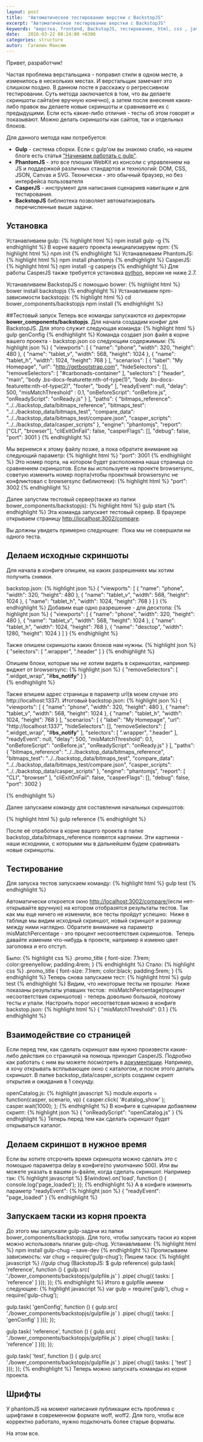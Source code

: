 ```yaml
---
layout: post
title:  "Автоматическое тестирование верстки с BackstopJS"
excerpt: "Автоматическое тестирование верстки с BackstopJS"
keywords: "верстка, frontend, BackstopJS, тестирование, html, css , javascript"
date:   2016-03-22 08:24:00 +0300
categories: structure
autor:  Гатилин Максим
---
```

Привет, разработчик!

Частая проблема верстальщика - поправил стили в одном месте, а изменилось в нескольких местах. И верстальщик замечает это слишком поздно. В данном посте я расскажу о регрессивном тестировании. Суть метода заключается в том, что вы делаете скриншоты сайта(не вручную конечно), а затем после внесения каких-либо правок вы делаете новые скриншоты и сравниваете их с предыдущими. Если есть какие-либо отличия - тесты об этом говорят и показывают. Можно делать скриншоты как сайтов, так и отдельных блоков.

Для данного метода нам потребуется:

* <b>Gulp</b> - система сборки. Если с gulp'ом вы знакомо слабо, на нашем блоге есть статья <a href="http://glivera-team.github.io/sass/2016/01/07/gulp.html" target="_blank">"Начинаем работать с gulp"</a>.
* <b>PhantomJS</b> - это все плюшки WebKit из консоли с управлением на JS и поддержкой различных стандартов и технологий: DOM, CSS, JSON, Canvas и SVG. Технически - это обычный браузер, но без интерфейса пользователя
* <b>CasperJS</b> - инструмент для написания сценариев навигации и для тестирования.
* <b>BackstopJS</b> библиотека позволяет автоматизировать перечисленные выше задачи.

## Установка
Устанавливаем gulp:
{% highlight html %}
npm install gulp -g
{% endhighlight %}
В корне вашего проекта инициализируем npm:
{% highlight html %}
npm init
{% endhighlight %}
Устанавливаем PhantomJS:
{% highlight html %}
npm install phantomjs
{% endhighlight %}
CasperJS:
{% highlight html %}
npm install -g casperjs
{% endhighlight %}
Для работы CasperJS также требуется установка <a href="https://www.python.org/downloads/release/python-2710/" target="_blank">python</a>, версии не ниже 2.7.

Устанавливаем BackstopJS с помощью bower:
{% highlight html %}
bower install backstopjs
{% endhighlight %}
Устанавливаем npm-зависимости backstopjs:
{% highlight html %}
cd bower_components/backstopjs
npm install
{% endhighlight %}

##Тестовый запуск
Теперь все команды запускаются из директории <b>bower_components/backstopjs</b>. Для начала создадим конфиг для BackstopJS. Для этого служит следующая команда:
{% highlight html %}
gulp genConfig
{% endhighlight %}
Команда создает json файл в корне вашего проекта - backstop.json со следующим содержимым:
{% highlight json %}
{
  "viewports": [
    {
      "name": "phone",
      "width": 320,
      "height": 480
    },
    {
      "name": "tablet_v",
      "width": 568,
      "height": 1024
    },
    {
      "name": "tablet_h",
      "width": 1024,
      "height": 768
    }
  ],
  "scenarios": [
    {
      "label": "My Homepage",
      "url": "http://getbootstrap.com",
      "hideSelectors": [],
      "removeSelectors": [
        "#carbonads-container"
      ],
      "selectors": [
        "header",
        "main",
        "body .bs-docs-featurette:nth-of-type(1)",
        "body .bs-docs-featurette:nth-of-type(2)",
        "footer",
        "body"
      ],
      "readyEvent": null,
      "delay": 500,
      "misMatchThreshold" : 0.1,
      "onBeforeScript": "onBefore.js",
      "onReadyScript": "onReady.js"
    }
  ],
  "paths": {
    "bitmaps_reference": "../../backstop_data/bitmaps_reference",
    "bitmaps_test": "../../backstop_data/bitmaps_test",
    "compare_data": "../../backstop_data/bitmaps_test/compare.json",
    "casper_scripts": "../../backstop_data/casper_scripts"
  },
  "engine": "phantomjs",
  "report": ["CLI", "browser"],
  "cliExitOnFail": false,
  "casperFlags": [],
  "debug": false,
  "port": 3001
}
{% endhighlight %}

Мы вернемся к этому файлу позже, а пока обратите внимание на следующий параметр:
{% highlight html %}
"port": 3001
{% endhighlight %}
Это номер порта, на котором будет расположена наша страница со сравнением скриншотов. Если вы используете на проекте browsersync, советую изменить номер порта(чтобы проектный browsersync не конфликтовал с browsersync библиотеки):
{% highlight html %}
"port": 3002
{% endhighlight %}

Далее запустим тестовый сервер(также из папки bower_components/backstopjs):
{% highlight html %}
gulp start
{% endhighlight %}
Эта команда запускает тестовый сервер. В браузере открываем страницу <a href="http://localhost:3002/compare" target="_blank">http://localhost:3002/compare</a>.

Вы должны увидеть примерно следующее:
<img alt="" src="../../../../i/backstop-1.jpg">
Пока мы не совершили ни одного теста.

## Делаем исходные скриншоты
Для начала в конфиге опишем, на каких разрешениях мы хотим получить снимки.

backstop.json:
{% highlight json %}
{
"viewports": [
    {
      "name": "phone",
      "width": 320,
      "height": 480
    },
    {
      "name": "tablet_v",
      "width": 568,
      "height": 1024
    },
    {
      "name": "tablet_h",
      "width": 1024,
      "height": 768
    }
  ]
}
{% endhighlight %}
Добавим еще одно разрешение - для десктопа:
{% highlight json %}
{
"viewports": [
    {
      "name": "phone",
      "width": 320,
      "height": 480
    },
    {
      "name": "tablet_v",
      "width": 568,
      "height": 1024
    },
    {
      "name": "tablet_h",
      "width": 1024,
      "height": 768
    },
    {
      "name": "desctop",
      "width": 1280,
      "height": 1024
    }
  ]
}
{% endhighlight %}

Также опишем скриншоты каких блоков нам нужны.
{% highlight json %}
{
"selectors": [
        ".wrapper",
		".header"
    ]
}
{% endhighlight %}

Опишем блоки, которые мы не хотим видеть в скриншотах, например виджет от browsersync:
{% highlight json %}
{
"removeSelectors": [
				".widget_wrap",
				"#__bs_notify__"
			]
}			
{% endhighlight %}			

Также впишем адрес страницы в параметр url(в моем случае это http://localhost:1337). Итоговый backstop.json:
{% highlight json %}
{
	"viewports": [
		{
			"name": "phone",
			"width": 320,
			"height": 480
		},
		{
			"name": "tablet_v",
			"width": 568,
			"height": 1024
		},
		{
			"name": "tablet_h",
			"width": 1024,
			"height": 768
		}
	],
	"scenarios": [
		{
			"label": "My Homepage",
			"url": "http://localhost:1337",
			"hideSelectors": [],
			"removeSelectors": [
				".widget_wrap",
				"#__bs_notify__"
			],
			"selectors": [
				".wrapper",
				".header"
			],
			"readyEvent": null,
			"delay": 500,
			"misMatchThreshold": 0.1,
			"onBeforeScript": "onBefore.js",
			"onReadyScript": "onReady.js"
		}
	],
	"paths": {
		"bitmaps_reference": "../../backstop_data/bitmaps_reference",
		"bitmaps_test": "../../backstop_data/bitmaps_test",
		"compare_data": "../../backstop_data/bitmaps_test/compare.json",
		"casper_scripts": "../../backstop_data/casper_scripts"
	},
	"engine": "phantomjs",
	"report": [
		"CLI",
		"browser"
	],
	"cliExitOnFail": false,
	"casperFlags": [],
	"debug": false,
	"port": 3002
}

{% endhighlight %}

Далее запускаем команду для составления начальных скриншотов:

{% highlight html %}
gulp reference
{% endhighlight %}

После её отработки в корне вашего проекта в папке backstop_data/bitmaps_reference появятся картинки. Эти картинки - наши исходники, с которыми мы в дальнейшем будем сравнивать новые скриншоты.

## Тестирование

Для запуска тестов запускаем команду:
{% highlight html %}
gulp test
{% endhighlight %}

Автоматически откроется окно <a href="http://localhost:3002/compare/">http://localhost:3002/compare/</a>(если нет- открывайте вручную) на котором отобразятся результаты тестов. Так как мы еще ничего не изменили, все тесты пройдут успешно:
<img alt="" src="../../../../i/backstop-2.jpg">
Ниже в таблице мы видим исходный скриншот, новый скриншот и разницу между ними наглядно. Обратите внимание на параметр misMatchPercentage - это процент несоответствия скриншотов.
<img alt="" src="../../../../i/backstop-3.jpg">
Теперь давайте изменим что-нибудь в проекте, например я изменю цвет заголовка и его отступ.

Было:
{% highlight css %}
.promo_title {
	font-size: 7.1rem;
	color:greenyellow;
	padding:4rem;
}
{% endhighlight %}
Стало:
{% highlight css %}
.promo_title {
	font-size: 7.1rem;
	color:black;
	padding:5rem;
}
{% endhighlight %}
Теперь снова запускаем тест:
{% highlight html %}
gulp test
{% endhighlight %}
Видим, что некоторые тесты не прошли:
<img alt="" src="../../../../i/backstop-4.jpg">
Ниже показаны результаты упавших тестов:
<img alt="" src="../../../../i/backstop-5.jpg">
misMatchPercentage(процент несоответствия скриншотов) - теперь довольно большой, поэтому тесты и упали. Настроить порог несоответсвия можно в конфиге backstop.json:
{% highlight html %}
{
	"misMatchThreshold": 0.1
}
{% endhighlight %}

## Взаимодействие со страницей
Если перед тем, как сделать скриншот вам нужно произвести какие-либо действия со страницей на помощь приходит CasperJS. Подробно как работать с ним вы можете посмотреть в <a href="http://docs.casperjs.org/en/latest/" target="_blank">документации</a>. Например, я хочу открывать всплывающее окно с каталогом, и после этого делать скриншот. В папке backstop_data/casper_scripts создаем скрипт открытия и ожидания в 1 секунду.

openCatalog.js:
{% highlight javascript %}
module.exports = function(casper, scenario, vp) {
	casper.click( '#catalog_show' );
	casper.wait(1000);
};
{% endhighlight %}
В конфиге в сценарии добавляем скрипт:
{% highlight json %}
{
	"onReadyScript": "openCatalog.js"
}
{% endhighlight %}
Теперь перед тем как сделать скриншот будет открываться каталог.

## Делаем скриншот в нужное время
Если вы хотите отсрочить время скриншота можно сделать это с помощью параметра delay в конфиге(по умолчанию 500). Или вы можете указать в вашем js-файле, когда сделать скриншот. Например так:
{% highlight javascript %}
$(window).on('load', function () {
	console.log('page_loaded');
});
{% endhighlight %}
А в конфиге изменить параметр "readyEvent":
{% highlight json %}
{
	"readyEvent": "page_loaded"
}
{% endhighlight %}

## Запускаем таски из корня проекта
До этого мы запускали gulp-задачи из папки bower_components/backstopjs. Для того, чтобы запускать таски из корня можно использовать плагин gulp-chug.
Устанавливаем:
{% highlight html %}
npm install gulp-chug --save-dev
{% endhighlight %}
Прописываем зависимость:
var chug = require('gulp-chug');
Пишем таск:
{% highlight javascript %}
//gulp chug (BackstopJS: $ gulp reference)
gulp.task( 'reference', function () {
    gulp.src( './bower_components/backstopjs/gulpfile.js' )
        .pipe( chug({
        tasks:  [ 'reference' ]
    }));
});
{% endhighlight %}
Итого в gulpfile имеем следующее:
{% highlight javascript %}
var gulp = require('gulp'),
	chug = require('gulp-chug');

gulp.task( 'genConfig', function () {
	gulp.src( './bower_components/backstopjs/gulpfile.js' )
		.pipe( chug({
			tasks:  [ 'genConfig' ]
		}));
});

gulp.task( 'reference', function () {
	gulp.src( './bower_components/backstopjs/gulpfile.js' )
		.pipe( chug({
			tasks:  [ 'reference' ]
		}));
});

gulp.task( 'test', function () {
	gulp.src( './bower_components/backstopjs/gulpfile.js' )
		.pipe( chug({
			tasks:  [ 'test' ]
		}));
});
{% endhighlight %}
Теперь можно запускать команды из корня проекта.

## Шрифты
У phantomJS на момент написания публикации есть проблема с шрифтами в современном формате woff, woff2. Для того, чтобы все корректно работало, нужно подключать более старые форматы.

На этом все.